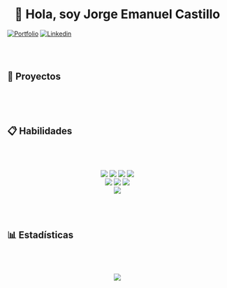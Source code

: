 <h1 align=center >
  👋
  <b>Hola, soy Jorge Emanuel Castillo </b>  
</h1>

[![Portfolio](https://img.shields.io/badge/-Portafolio-teal?style=flat&logo=appveyor&logoColor=white)](https://portafolio-jec.vercel.app/)
[![Linkedin](https://img.shields.io/badge/-LinkedIn-blue?style=flat&logo=Linkedin&logoColor=white)](https://www.linkedin.com/in/jcat-dev/)
<br />
<br />
<br />

<div>
  <img ssrc="https://user-images.githubusercontent.com/73097560/115834477-dbab4500-a447-11eb-908a-139a6edaec5c.gif">
</div>

<!-- Proyectos -->
<h2>  
  📁
  <b> Proyectos</b>
</h2>
<br/>
<br/>
<br/>

<!-- Habilidades -->
<h2>
  📋
  <b> Habilidades</b>  
</h2>
<br/>
<br/>
<br/>

<div align="center" >
    <img src="https://www.vectorlogo.zone/logos/javascript/javascript-ar21.svg">
    <img src="https://www.vectorlogo.zone/logos/typescriptlang/typescriptlang-ar21.svg">
    <img src="https://www.vectorlogo.zone/logos/reactjs/reactjs-ar21.svg">
    <img src="https://www.vectorlogo.zone/logos/js_redux/js_redux-ar21.svg">  
    <br/>  
    <img src="https://www.vectorlogo.zone/logos/nodejs/nodejs-ar21.svg">
    <img src="https://www.vectorlogo.zone/logos/expressjs/expressjs-ar21.svg">
    <img src="https://www.vectorlogo.zone/logos/mongodb/mongodb-ar21.svg">  
    <br/>    
    <img src="https://www.vectorlogo.zone/logos/git-scm/git-scm-ar21.svg">
</div>
<br/>
<br/>
<br/>

<!-- Estadísticas -->
<h2>
  📊
  <b> Estadísticas</b>  
</h2>
<br/>
<br/>
<br/>

<div align="center" >
  <img  
    align="center"  
    src="https://github-readme-stats.anuraghazra1.vercel.app/api/top-langs/?username=jcat-dev&theme=dark&hide_border=false&no-bg=true&no-frame=true&langs_count=10" 
    />
</div>
